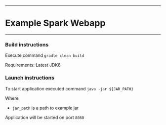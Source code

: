 ___
# Example Spark Webapp
___
### Build instructions
Execute command `gradle clean build`

Requirements: Latest JDK8 

### Launch instructions
To start application executed command `java -jar ${JAR_PATH}`

Where 
- `jar_path` is a path to example jar

Application will be started on port `8080`


